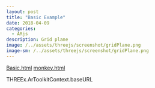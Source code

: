 ```yaml
---
layout: post
title: "Basic Example"
date: 2018-04-09
categories:
  - ARjs
description: Grid plane   
image: /../assets/threejs/screenshot/gridPlane.png
image-sm: /../assets/threejs/screenshot/gridPlane.png
---
```


<a href="{{ site.url }}/assets/arjs/three.js/examples/basic.html" onclick="window.open(this.href, '_blank'); return false;">Basic.html</a>
<a href="{{ site.url }}/assets/arjs/three.js/practice/basic.html" onclick="window.open(this.href, '_blank'); return false;">monkey.html</a>


 THREEx.ArToolkitContext.baseURL
